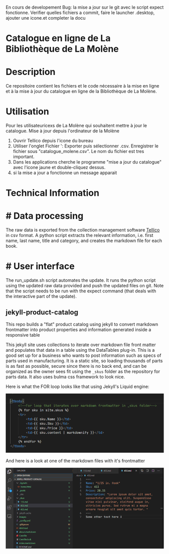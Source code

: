 En cours de developement
Bug: la mise a jour sur le git avec le script expect fonctionne. Verifier quelles fichiers a commit, faire le launcher .desktop, ajouter une icone.et completer la docu
# Catalogue en ligne de La Bibliothèque de La Molène
#  Description 
Ce repositoire contient les fichiers et le code nécessaire à la mise en ligne et à la mise à jour du catalogue en ligne de la Bibliothèque de La Molène.

#  Utilisation 
Pour les utilisateuricexs de La Molène qui souhaitent mettre à jour le catalogue.
Mise à jour depuis l'ordinateur de la Molène
1. Ouvrir Tellico depuis l'icone du bureau
2. Utiliser l'onglet Fichier ': Exporter puis sélectionner .csv. Enregistrer le fichier sous "catalogue_molene.csv". Le nom du fichier est tres important.
3. Dans les applications cherche le programme "mise a jour du catalogue" avec l'icone jaune et double-cliquez dessus.
4. si la mise a jour a fonctionne un message apparait

# Technical Information
# # Data processing
The raw data is exported from the collection management software [Tellico]( https://tellico-project.org/) in csv format. A python script extracts the relevant information, i.e. first name, last name, title and category, and creates the markdown file for each book.

# # User interface
The run_update.sh script automates the update. It runs the python script using the updated raw data provided and push the updated files on git. Note that the script needs to be run with the expect command (that deals with the interactive part of the update). 

##  jekyll-product-catalog
This repo builds a "flat" product catalog using jekyll to convert markdown frontmatter into product properties and information generated inside a responsive table

This jekyll site uses collections to iterate over markdown file front matter and populates that data in a table using the DataTables plug-in. This is a good set up for a business who wants to post information such as specs of parts used in manufacturing. It is a static site, so loading thousands of parts is as fast as possible, secure since there is no back end, and can be organized as the owner sees fit using the `_skus` folder as the repository for parts data. It also uses bulma css framework to look nice.

Here is what the FOR loop looks like that using Jekyll's Liquid engine:

<img src="images/forloop.PNG" />

And here is a look at one of the markdown files with it's frontmatter

<img src="images/markdown.PNG" />
